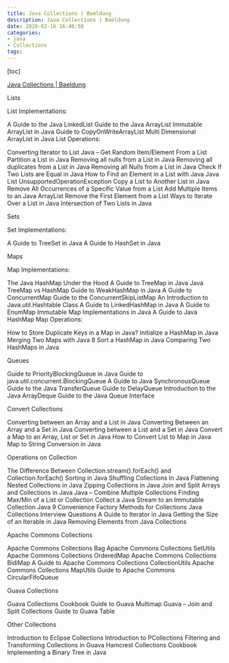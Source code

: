 ```yaml
---
title: Java Collections | Baeldung
description: Java Collections | Baeldung
date: 2020-02-16 16:46:50
categories:
- java
- Collections
tags:
---
```


[toc]

[Java Collections | Baeldung](https://www.baeldung.com/java-collections)



Lists

List Implementations:

A Guide to the Java LinkedList
Guide to the Java ArrayList
Immutable ArrayList in Java
Guide to CopyOnWriteArrayList
Multi Dimensional ArrayList in Java
List Operations:

Converting Iterator to List
Java – Get Random Item/Element From a List
Partition a List in Java
Removing all nulls from a List in Java
Removing all duplicates from a List in Java
Removing all Nulls from a List in Java
Check If Two Lists are Equal in Java
How to Find an Element in a List with Java
Java List UnsupportedOperationException
Copy a List to Another List in Java
Remove All Occurrences of a Specific Value from a List
Add Multiple Items to an Java ArrayList
Remove the First Element from a List
Ways to Iterate Over a List in Java
Intersection of Two Lists in Java

Sets

Set Implementations:

A Guide to TreeSet in Java
A Guide to HashSet in Java

Maps

Map Implementations:

The Java HashMap Under the Hood
A Guide to TreeMap in Java
Java TreeMap vs HashMap
Guide to WeakHashMap in Java
A Guide to ConcurrentMap
Guide to the ConcurrentSkipListMap
An Introduction to Java.util.Hashtable Class
A Guide to LinkedHashMap in Java
A Guide to EnumMap
Immutable Map Implementations in Java
A Guide to Java HashMap
Map Operations:

How to Store Duplicate Keys in a Map in Java?
Initialize a HashMap in Java
Merging Two Maps with Java 8
Sort a HashMap in Java
Comparing Two HashMaps in Java

Queues

Guide to PriorityBlockingQueue in Java
Guide to java.util.concurrent.BlockingQueue
A Guide to Java SynchronousQueue
Guide to the Java TransferQueue
Guide to DelayQueue
Introduction to the Java ArrayDeque
Guide to the Java Queue Interface

Convert Collections

Converting between an Array and a List in Java
Converting Between an Array and a Set in Java
Converting between a List and a Set in Java
Convert a Map to an Array, List or Set in Java
How to Convert List to Map in Java
Map to String Conversion in Java

Operations on Collection

The Difference Between Collection.stream().forEach() and Collection.forEach()
Sorting in Java
Shuffling Collections In Java
Flattening Nested Collections in Java
Zipping Collections in Java
Join and Split Arrays and Collections in Java
Java – Combine Multiple Collections
Finding Max/Min of a List or Collection
Collect a Java Stream to an Immutable Collection
Java 9 Convenience Factory Methods for Collections
Java Collections Interview Questions
A Guide to Iterator in Java
Getting the Size of an Iterable in Java
Removing Elements from Java Collections

Apache Commons Collections

Apache Commons Collections Bag
Apache Commons Collections SetUtils
Apache Commons Collections OrderedMap
Apache Commons Collections BidiMap
A Guide to Apache Commons Collections CollectionUtils
Apache Commons Collections MapUtils
Guide to Apache Commons CircularFifoQueue

Guava Collections

Guava Collections Cookbook
Guide to Guava Multimap
Guava – Join and Split Collections
Guide to Guava Table

Other Collections

Introduction to Eclipse Collections
Introduction to PCollections
Filtering and Transforming Collections in Guava
Hamcrest Collections Cookbook
Implementing a Binary Tree in Java
